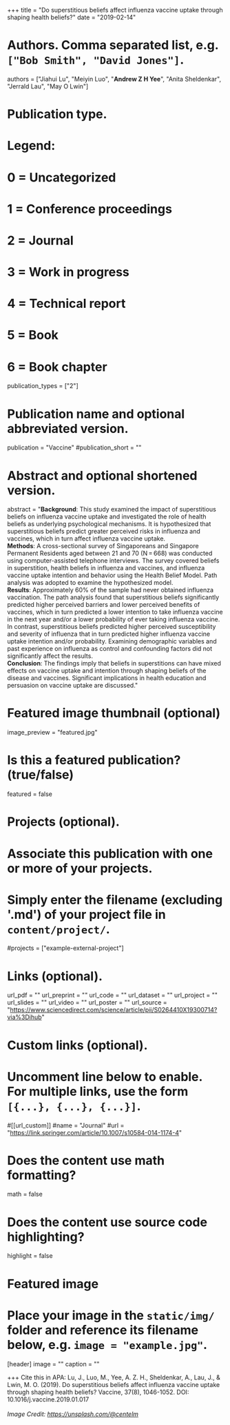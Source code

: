+++
title = "Do superstitious beliefs affect influenza vaccine uptake through shaping health beliefs?"
date = "2019-02-14"

# Authors. Comma separated list, e.g. `["Bob Smith", "David Jones"]`.

authors = ["Jiahui Lu", "Meiyin Luo", "**Andrew Z H Yee**", "Anita Sheldenkar", "Jerrald Lau", "May O Lwin"]

# Publication type.
# Legend:
# 0 = Uncategorized
# 1 = Conference proceedings
# 2 = Journal
# 3 = Work in progress
# 4 = Technical report
# 5 = Book
# 6 = Book chapter
publication_types = ["2"]

# Publication name and optional abbreviated version.
publication = "Vaccine"
#publication_short = ""

# Abstract and optional shortened version.

abstract = "**Background**: This study examined the impact of superstitious beliefs on influenza vaccine uptake and investigated the role of health beliefs as underlying psychological mechanisms. It is hypothesized that superstitious beliefs predict greater perceived risks in influenza and vaccines, which in turn affect influenza vaccine uptake. <br/> **Methods**: A cross-sectional survey of Singaporeans and Singapore Permanent Residents aged between 21 and 70 (N = 668) was conducted using computer-assisted telephone interviews. The survey covered beliefs in superstition, health beliefs in influenza and vaccines, and influenza vaccine uptake intention and behavior using the Health Belief Model. Path analysis was adopted to examine the hypothesized model. <br/> **Results**: Approximately 60% of the sample had never obtained influenza vaccination. The path analysis found that superstitious beliefs significantly predicted higher perceived barriers and lower perceived benefits of vaccines, which in turn predicted a lower intention to take influenza vaccine in the next year and/or a lower probability of ever taking influenza vaccine. In contrast, superstitious beliefs predicted higher perceived susceptibility and severity of influenza that in turn predicted higher influenza vaccine uptake intention and/or probability. Examining demographic variables and past experience on influenza as control and confounding factors did not significantly affect the results. <br/> **Conclusion**: The findings imply that beliefs in superstitions can have mixed effects on vaccine uptake and intention through shaping beliefs of the disease and vaccines. Significant implications in health education and persuasion on vaccine uptake are discussed."

# Featured image thumbnail (optional)
image_preview = "featured.jpg"

# Is this a featured publication? (true/false)
featured = false

# Projects (optional).
#   Associate this publication with one or more of your projects.
#   Simply enter the filename (excluding '.md') of your project file in `content/project/`.
#projects = ["example-external-project"]

# Links (optional).
url_pdf = ""
url_preprint = ""
url_code = ""
url_dataset = ""
url_project = ""
url_slides = ""
url_video = ""
url_poster = ""
url_source = "https://www.sciencedirect.com/science/article/pii/S0264410X19300714?via%3Dihub"

# Custom links (optional).
#   Uncomment line below to enable. For multiple links, use the form `[{...}, {...}, {...}]`.
#[[url_custom]]
#name = "Journal"
#url = "https://link.springer.com/article/10.1007/s10584-014-1174-4"

# Does the content use math formatting?
math = false

# Does the content use source code highlighting?
highlight = false
  
# Featured image
# Place your image in the `static/img/` folder and reference its filename below, e.g. `image = "example.jpg"`.
[header]
image = ""
caption = ""

+++
Cite this in APA: Lu, J., Luo, M., Yee, A. Z. H., Sheldenkar, A., Lau, J., & Lwin, M. O. (2019). Do superstitious beliefs affect influenza vaccine uptake through shaping health beliefs? Vaccine, 37(8), 1046-1052. DOI: 10.1016/j.vaccine.2019.01.017
<br/>
<br/>
*Image Credit: https://unsplash.com/@centelm*
